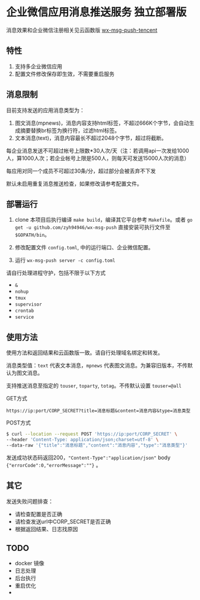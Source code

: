 # 企业微信应用消息推送服务 独立部署版

消息效果和企业微信注册相关见云函数版 [wx-msg-push-tencent](https://github.com/zyh94946/wx-msg-push-tencent)

## 特性

1. 支持多企业微信应用
2. 配置文件修改保存即生效，不需要重启服务

## 消息限制

目前支持发送的应用消息类型为：

1. 图文消息(mpnews)，消息内容支持html标签，不超过666K个字节，会自动生成摘要替换br标签为换行符，过滤html标签。
2. 文本消息(text)，消息内容最长不超过2048个字节，超过将截断。

每企业消息发送不可超过帐号上限数*30人次/天（注：若调用api一次发给1000人，算1000人次；若企业帐号上限是500人，则每天可发送15000人次的消息）

每应用对同一个成员不可超过30条/分，超过部分会被丢弃不下发

默认未启用重复消息推送检查，如果修改请参考配置文件。

## 部署运行

1. clone 本项目后执行编译 `make build`，编译其它平台参考 `Makefile`。或者 `go get -u github.com/zyh94946/wx-msg-push` 直接安装可执行文件至 `$GOPATH/bin`。

2. 修改配置文件 `config.toml`, 中的运行端口、企业微信配置。

3. 运行 `wx-msg-push server -c config.toml`

请自行处理进程守护，包括不限于以下方式

- `&`
- `nohup`
- `tmux`
- `supervisor`
- `crontab`
- `service`

## 使用方法

使用方法和返回结果和云函数版一致。请自行处理域名绑定和转发。

消息类型值：`text` 代表文本消息，`mpnews` 代表图文消息。为兼容旧版本，不传默认为图文消息。

支持推送消息至指定的 `touser`, `toparty`, `totag`。不传默认设置 `touser=@all`

GET方式

`https://ip:port/CORP_SECRET?title=消息标题&content=消息内容&type=消息类型`

POST方式

```bash
$ curl --location --request POST 'https://ip:port/CORP_SECRET' \
--header 'Content-Type: application/json;charset=utf-8' \
--data-raw '{"title":"消息标题","content":"消息内容","type":"消息类型"}'
```

发送成功状态码返回200，`"Content-Type":"application/json"` body `{"errorCode":0,"errorMessage":""}` 。

## 其它

发送失败问题排查：

- 请检查配置是否正确
- 请检查发送url中CORP_SECRET是否正确
- 根据返回结果、日志找原因


## TODO

- docker 镜像
- 日志处理
- 后台执行
- 重启优化
-
